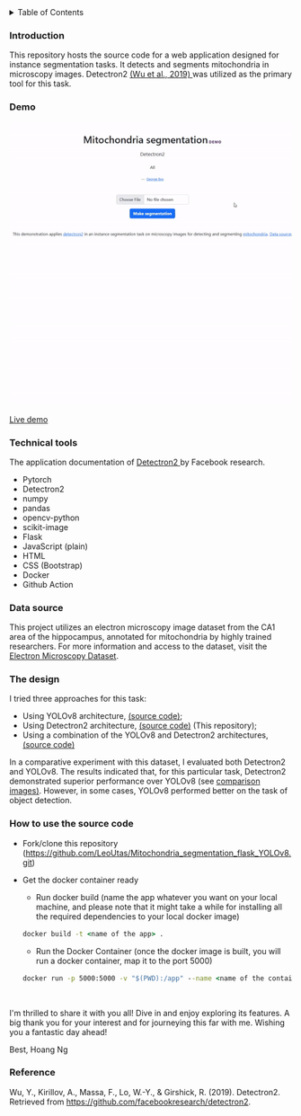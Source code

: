 <details>
  <summary>Table of Contents</summary>
  <ol>
    <li>
      <a href="#introduction">Introduction</a>
    </li>
    <li><a href="#demo">Demo</a></li>
    <li><a href="#technical-tools">Technical Tools</a></li>
    <li><a href="#data-source">Data source</a></li>
    <li><a href="#the-design">The design</a></li>
    <li><a href="#how-to-use-the-source-code">How to use the source code</a></li>
    <li><a href="#reference">Reference</a></li>
  </ol>
</details>

### Introduction

This repository hosts the source code for a web application designed for instance segmentation tasks. It detects and segments mitochondria in microscopy images. Detectron2 <a href="https://github.com/facebookresearch/detectron2/blob/main/README.md"> (Wu et al., 2019) </a> was utilized as the primary tool for this task.

### Demo

<p align="center">
  <a href="GIF">
    <img src="media/mito-app-detectron2.gif" width="560" alt=""/>
  </a>
</p>

<p align="justify">
  <a href="https://mito-app-651cbfda9bde.herokuapp.com/">
    Live demo
  </a>
</p>

### Technical tools

The application documentation of <a href="https://detectron2.readthedocs.io/en/latest/"> Detectron2 </a> by Facebook research.

-   Pytorch
-   Detectron2
-   numpy
-   pandas
-   opencv-python
-   scikit-image
-   Flask
-   JavaScript (plain)
-   HTML
-   CSS (Bootstrap)
-   Docker
-   Github Action

### Data source

This project utilizes an electron microscopy image dataset from the CA1 area of the hippocampus, annotated for mitochondria by highly trained researchers. For more information and access to the dataset, visit the <a href="https://www.epfl.ch/labs/cvlab/data/data-em/"> Electron Microscopy Dataset</a>.

### The design

I tried three approaches for this task:

-   Using YOLOv8 architecture, <a href="https://github.com/LeoUtas/Mitochondria_segmentation_flask_YOLOv8.git">(source code)</a>;
-   Using Detectron2 architecture, <a href="https://github.com/LeoUtas/Mitochondria_segmentation_flask_detectron2.git">(source code)</a> (This repository);
-   Using a combination of the YOLOv8 and Detectron2 architectures, <a href="https://github.com/LeoUtas/Mitochondria_segmentation_flask_2models.git">(source code)</a>

In a comparative experiment with this dataset, I evaluated both Detectron2 and YOLOv8. The results indicated that, for this particular task, Detectron2 demonstrated superior performance over YOLOv8 (see <a href="https://mito-app-651cbfda9bde.herokuapp.com/"> comparison images)</a>. However, in some cases, YOLOv8 performed better on the task of object detection.

### How to use the source code

-   Fork/clone this repository (https://github.com/LeoUtas/Mitochondria_segmentation_flask_YOLOv8.git)
-   Get the docker container ready

    -   Run docker build (name the app whatever you want on your local machine, and please note that it might take a while for installing all the required dependencies to your local docker image)

    ```cmd
    docker build -t <name of the app> .
    ```

    -   Run the Docker Container (once the docker image is built, you will run a docker container, map it to the port 5000)

    ```cmd
    docker run -p 5000:5000 -v "$(PWD):/app" --name <name of the container> <name of the docker image>
    ```

<br>

I'm thrilled to share it with you all! Dive in and enjoy exploring its features. A big thank you for your interest and for journeying this far with me. Wishing you a fantastic day ahead!

Best,
Hoang Ng

### Reference

Wu, Y., Kirillov, A., Massa, F., Lo, W.-Y., & Girshick, R. (2019). Detectron2. Retrieved from https://github.com/facebookresearch/detectron2.
